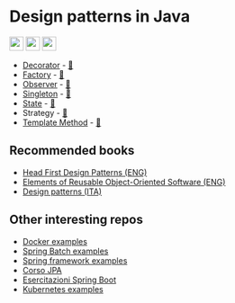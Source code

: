 # Design patterns in Java

<p>
  <a href="https://www.linkedin.com/in/mauro-cicolella-0b107076/"><img src="https://img.shields.io/badge/linkedin-%230077B5.svg?&style=for-the-badge&logo=linkedin&logoColor=white" height=25></a>
    <a href="https://twitter.com/emmecilab"><img src="https://img.shields.io/badge/twitter-%231DA1F2.svg?&style=for-the-badge&logo=twitter&logoColor=white" height=25></a>
  <a href="https://www.youtube.com/c/emmecilab"><img src="https://img.shields.io/badge/youtube-%23E4405F.svg?&style=for-the-badge&logo=youtube&logoColor=white" height=25></a>

* [Decorator](https://www.emmecilab.net/blog/design-patterns-in-java-decorator) - [:movie_camera:](https://youtu.be/55vFAnLfRJ4)
* [Factory](https://www.emmecilab.net/blog/design-patterns-in-java-factory/) - [:movie_camera:](https://youtu.be/zDVoYMPWyPo)
* [Observer](https://www.emmecilab.net/blog/design-patterns-in-java-observer) - [:movie_camera:](https://youtu.be/O-QfeaSHjeQ)
* [Singleton](https://www.emmecilab.net/blog/design-patterns-in-java-singleton/) - [:movie_camera:](https://youtu.be/RGQ3Zf6-M7s)
* [State](https://www.emmecilab.net/blog/design-patterns-in-java-state) - [:movie_camera:](https://youtu.be/2qWjBPx2yhQ)
* Strategy - [:movie_camera:](https://youtu.be/qsC6S29dE48)
* [Template Method](https://www.emmecilab.net/blog/design-patterns-in-java-template-method/) - [:movie_camera:](https://youtu.be/JH28N9oWi-Y)

## Recommended books
* [Head First Design Patterns (ENG)](https://amzn.to/4gq8Lh2)
* [Elements of Reusable Object-Oriented Software (ENG)](https://amzn.to/40GBHvq)
* [Design patterns (ITA)](https://amzn.to/3WPPZsD)

## Other interesting repos
* [Docker examples](https://github.com/mcicolella/docker-examples)
* [Spring Batch examples](https://github.com/mcicolella/spring-batch-examples)
* [Spring framework examples](https://github.com/mcicolella/spring-framework-examples)
* [Corso JPA](https://github.com/mcicolella/corso-jpa-java-persistence-api)
* [Esercitazioni Spring Boot](https://github.com/mcicolella/esercitazioni-spring-boot)
* [Kubernetes examples](https://github.com/mcicolella/kubernetes-examples)

